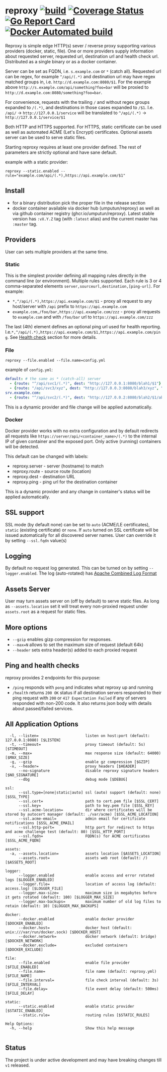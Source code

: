 # reproxy [![build](https://github.com/umputun/reproxy/actions/workflows/ci.yml/badge.svg)](https://github.com/umputun/reproxy/actions/workflows/ci.yml) [![Coverage Status](https://coveralls.io/repos/github/umputun/reproxy/badge.svg?branch=master)](https://coveralls.io/github/umputun/reproxy?branch=master) [![Go Report Card](https://goreportcard.com/badge/github.com/umputun/reproxy)](https://goreportcard.com/report/github.com/umputun/reproxy) [![Docker Automated build](https://img.shields.io/docker/automated/jrottenberg/ffmpeg.svg)](https://hub.docker.com/repository/docker/umputun/reproxy)


Reproxy is simple edge HTTP(s) sever / reverse proxy supporting various providers (docker, static, file).
One or more providers supply information about requested server, requested url, destination url and health check url.
Distributed as a single binary or as a docker container.

Server can be set as FQDN, i.e. `s.example.com` or `*` (catch all). Requested url can be regex, for example `^/api/(.*)` and destination url
may have regex matched groups in, i.e. `http://d.example.com:8080/$1`. For the example above `http://s.example.com/api/something?foo=bar` will be proxied to `http://d.example.com:8080/something?foo=bar`.

For convenience, requests with the trailing `/` and without regex groups expanded to `/(.*)`, and destinations in those cases 
expanded to `/$1`. I.e. `/api/` -> `http://127.0.0.1/service` will be translated to `^/api/(.*)` ->  `http://127.0.0.1/service/$1`

Both HTTP and HTTPS supported. For HTTPS, static certificate can be used as well as automated ACME (Let's Encrypt) certificates. 
Optional assets server can be used to serve static files.

Starting reproxy requires at least one provider defined. The rest of parameters are strictly optional and have sane default.

example with a static provider:

`reproxy --static.enabled --rule="example.com/api/(.*),https://api.example.com/$1"`

## Install

- for a binary distribution pick the proper file in the release section
- docker container available via docker hub (umputun/reproxy) as well as via github container registry (ghcr.io/umputun/reproxy). Latest stable version has `:vX.Y.Z` tag (with `:latest` alias) and the current master has `:master` tag.

## Providers

User can sets multiple providers at the same time.

### Static

This is the simplest provider defining all mapping rules directly in the command line (or environment). Multiple rules supported.
Each rule is 3 or 4 comma-separated elements `server,sourceurl,destination,[ping-url]`. For example:

- `*,^/api/(.*),https://api.example.com/$1` - proxy all request to any host/server with `/api` prefix to `https://api.example.com`
- `example.com,/foo/bar,https://api.example.com/zzz` - proxy all requests to `example.com` and with `/foo/bar` url to `https://api.example.com/zzz` 

The last (4th) element defines an optional ping url used for health reporting. I.e.`*,^/api/(.*),https://api.example.com/$1,https://api.example.com/ping`. See [Health check](https://github.com/umputun/reproxy#ping-and-health-checks) section for more details.

### File

`reproxy --file.enabled --file.name=config.yml`

example of `config.yml`:

```yaml
default: # the same as * (catch-all) server
  - {route: "^/api/svc1/(.*)", dest: "http://127.0.0.1:8080/blah1/$1"}
  - {route: "/api/svc3/xyz", dest: "http://127.0.0.3:8080/blah3/xyz", "ping": "http://127.0.0.3:8080/ping"}
srv.example.com:
  - {route: "^/api/svc2/(.*)", dest: "http://127.0.0.2:8080/blah2/$1/abc"}

```

This is a dynamic provider and file change will be applied automatically.

### Docker

Docker provider works with no extra configuration and by default redirects all requests like  `https://server/api/<container_name>/(.*)` to the internal IP of given container and the exposed port. Only active (running) containers will be detected.

This default can be changed with labels:

- reproxy.server - server (hostname) to match
- reproxy.route - source route (location)
- reproxy.dest - destination URL
- reproxy.ping - ping url for the destination container

This is a dynamic provider and any change in container's status will be applied automatically.

## SSL support

SSL mode (by default none) can be set to `auto` (ACME/LE certificates), `static` (existing certificate) or `none`. If `auto` turned on SSL certificate will be issued automatically for all discovered server names. User can override it by setting  `--ssl.fqdn` value(s)

## Logging 

By default no request log generated. This can be turned on by setting `--logger.enabled`. The log (auto-rotated) has [Apache Combined Log Format](http://httpd.apache.org/docs/2.2/logs.html#combined)

## Assets Server

User may turn assets server on (off by default) to serve static files. As long as `--assets.location` set it will treat every non-proxied request under `assets.root` as a request for static files. 

## More options

- `--gzip` enables gizp compression for responses.
- `--max=N` allows to set the maximum size of request (default 64k)
- `--header` sets extra header(s) added to each proxied request

## Ping and health checks

reproxy provides 2 endpoints for this purpose:

- `/ping` responds with `pong` and indicates what reproxy up and running
- `/health` returns `200 OK` status if all destination servers responded to their ping request with `200` or `417 Expectation Failed` if any of servers responded with non-200 code. It also returns json body with details about passed/failed services. 

## All Application Options

```
  -l, --listen=                     listen on host:port (default: 127.0.0.1:8080) [$LISTEN]
  -t, --timeout=                    proxy timeout (default: 5s) [$TIMEOUT]
  -m, --max=                        max response size (default: 64000) [$MAX_SIZE]
  -g, --gzip                        enable gz compression [$GZIP]
  -x, --header=                     proxy headers [$HEADER]
      --no-signature                disable reproxy signature headers [$NO_SIGNATURE]
      --dbg                         debug mode [$DEBUG]

ssl:
      --ssl.type=[none|static|auto] ssl (auto) support (default: none) [$SSL_TYPE]
      --ssl.cert=                   path to cert.pem file [$SSL_CERT]
      --ssl.key=                    path to key.pem file [$SSL_KEY]
      --ssl.acme-location=          dir where certificates will be stored by autocert manager (default: ./var/acme) [$SSL_ACME_LOCATION]
      --ssl.acme-email=             admin email for certificate notifications [$SSL_ACME_EMAIL]
      --ssl.http-port=              http port for redirect to https and acme challenge test (default: 80) [$SSL_HTTP_PORT]
      --ssl.fqdn=                   FQDN(s) for ACME certificates [$SSL_ACME_FQDN]

assets:
  -a, --assets.location=            assets location [$ASSETS_LOCATION]
      --assets.root=                assets web root (default: /) [$ASSETS_ROOT]

logger:
      --logger.enabled              enable access and error rotated logs [$LOGGER_ENABLED]
      --logger.file=                location of access log (default: access.log) [$LOGGER_FILE]
      --logger.max-size=            maximum size in megabytes before it gets rotated (default: 100) [$LOGGER_MAX_SIZE]
      --logger.max-backups=         maximum number of old log files to retain (default: 10) [$LOGGER_MAX_BACKUPS]

docker:
      --docker.enabled              enable docker provider [$DOCKER_ENABLED]
      --docker.host=                docker host (default: unix:///var/run/docker.sock) [$DOCKER_HOST]
      --docker.network=             docker network (default: bridge) [$DOCKER_NETWORK]
      --docker.exclude=             excluded containers [$DOCKER_EXCLUDE]

file:
      --file.enabled                enable file provider [$FILE_ENABLED]
      --file.name=                  file name (default: reproxy.yml) [$FILE_NAME]
      --file.interval=              file check interval (default: 3s) [$FILE_INTERVAL]
      --file.delay=                 file event delay (default: 500ms) [$FILE_DELAY]

static:
      --static.enabled              enable static provider [$STATIC_ENABLED]
      --static.rule=                routing rules [$STATIC_RULES]

Help Options:
  -h, --help                        Show this help message
  
```

## Status

The project is under active development and may have breaking changes till `v1` released.
